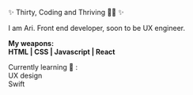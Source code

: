 ✨ Thirty, Coding and Thriving 💅🏻 ✨

I am Ari. Front end developer, soon to be UX engineer.

 <strong>My weapons:<br>
 HTML | CSS | Javascript | React </strong> <br>
 
Currently learning 🐥 :
<br>
UX design
<br>
Swift

